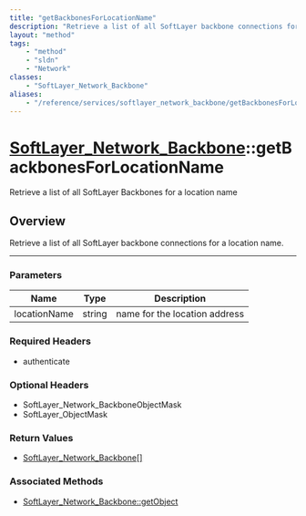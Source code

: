 ```yaml
---
title: "getBackbonesForLocationName"
description: "Retrieve a list of all SoftLayer backbone connections for a location name."
layout: "method"
tags:
    - "method"
    - "sldn"
    - "Network"
classes:
    - "SoftLayer_Network_Backbone"
aliases:
    - "/reference/services/softlayer_network_backbone/getBackbonesForLocationName"
---
```

# [SoftLayer_Network_Backbone](/reference/services/SoftLayer_Network_Backbone)::getBackbonesForLocationName

Retrieve a list of all SoftLayer Backbones for a location name


## Overview 
Retrieve a list of all SoftLayer backbone connections for a location name. 

-----

### Parameters 
|Name | Type | Description |
| --- | --- | --- |
|locationName| string| name for the location address|


### Required Headers
* authenticate


### Optional Headers
* SoftLayer_Network_BackboneObjectMask
* SoftLayer_ObjectMask

### Return Values
* <a href='/reference/datatypes/SoftLayer_Network_Backbone'>SoftLayer_Network_Backbone[] </a>


### Associated Methods

*  [SoftLayer_Network_Backbone::getObject](/reference/services/SoftLayer_Network_Backbone/getObject )





